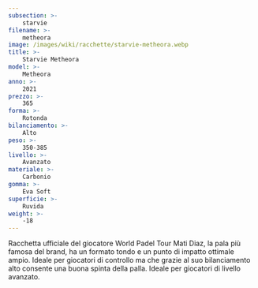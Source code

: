 ```yaml
---
subsection: >-
    starvie
filename: >-
    metheora
image: /images/wiki/racchette/starvie-metheora.webp
title: >-
    Starvie Metheora
model: >-
    Metheora
anno: >-
    2021
prezzo: >-
    365
forma: >-
    Rotonda
bilanciamento: >-
    Alto
peso: >-
    350-385
livello: >-
    Avanzato
materiale: >-
    Carbonio
gomma: >-
    Eva Soft
superficie: >-
    Ruvida
weight: >-
    -18
---
```

Racchetta ufficiale del giocatore World Padel Tour Mati Diaz, la pala più famosa del brand, ha un formato tondo e un punto di impatto ottimale ampio. Ideale per giocatori di controllo ma che grazie al suo bilanciamento alto consente una buona spinta della palla. Ideale per giocatori di livello avanzato.